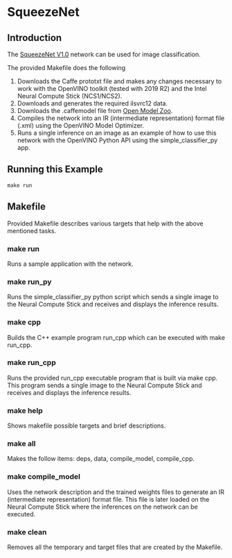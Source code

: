 # SqueezeNet
## Introduction
The [SqueezeNet V1.0](https://github.com/opencv/open_model_zoo/blob/master/models/public/squeezenet1.0/squeezenet1.0.md) network can be used for image classification.  

The provided Makefile does the following

1. Downloads the Caffe prototxt file and makes any changes necessary to work with the OpenVINO toolkit (tested with 2019 R2) and the Intel Neural Compute Stick (NCS1/NCS2). 
2. Downloads and generates the required ilsvrc12 data.
3. Downloads the .caffemodel file from [Open Model Zoo](https://github.com/opencv/open_model_zoo).
4. Compiles the network into an IR (intermediate representation) format file (.xml) using the OpenVINO Model Optimizer. 
5. Runs a single inference on an image as an example of how to use this network with the OpenVINO Python API using the simple_classifier_py app.

## Running this Example
~~~
make run
~~~

## Makefile
Provided Makefile describes various targets that help with the above mentioned tasks.

### make run
Runs a sample application with the network.

### make run_py
Runs the simple_classifier_py python script which sends a single image to the Neural Compute Stick and receives and displays the inference results.

### make cpp
Builds the C++ example program run_cpp which can be executed with make run_cpp. 

### make run_cpp
Runs the provided run_cpp executable program that is built via make cpp.  This program sends a single image to the Neural Compute Stick and receives and displays the inference results.

### make help
Shows makefile possible targets and brief descriptions. 

### make all
Makes the follow items: deps, data, compile_model, compile_cpp.

### make compile_model
Uses the network description and the trained weights files to generate an IR (intermediate representation) format file.  This file is later loaded on the Neural Compute Stick where the inferences on the network can be executed.  

### make clean
Removes all the temporary and target files that are created by the Makefile.

